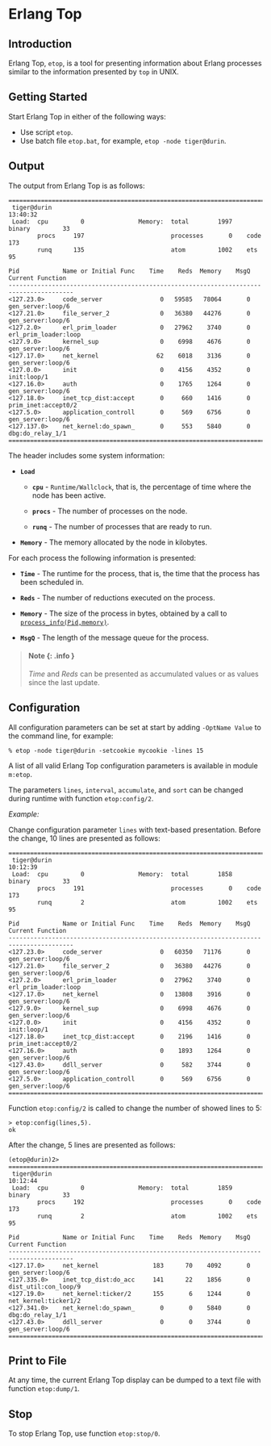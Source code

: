 <!--
%CopyrightBegin%

Copyright Ericsson AB 2023-2024. All Rights Reserved.

Licensed under the Apache License, Version 2.0 (the "License");
you may not use this file except in compliance with the License.
You may obtain a copy of the License at

    http://www.apache.org/licenses/LICENSE-2.0

Unless required by applicable law or agreed to in writing, software
distributed under the License is distributed on an "AS IS" BASIS,
WITHOUT WARRANTIES OR CONDITIONS OF ANY KIND, either express or implied.
See the License for the specific language governing permissions and
limitations under the License.

%CopyrightEnd%
-->
# Erlang Top

## Introduction

Erlang Top, `etop`, is a tool for presenting information about Erlang processes
similar to the information presented by `top` in UNIX.

## Getting Started

Start Erlang Top in either of the following ways:

- Use script `etop`.
- Use batch file `etop.bat`, for example, `etop -node tiger@durin`.

## Output

The output from Erlang Top is as follows:

```text
========================================================================================
 tiger@durin                                                               13:40:32
 Load:  cpu         0               Memory:  total        1997    binary         33
        procs     197                        processes       0    code          173
        runq      135                        atom         1002    ets            95

Pid            Name or Initial Func    Time    Reds  Memory    MsgQ Current Function
----------------------------------------------------------------------------------------
<127.23.0>     code_server                0   59585   78064       0 gen_server:loop/6
<127.21.0>     file_server_2              0   36380   44276       0 gen_server:loop/6
<127.2.0>      erl_prim_loader            0   27962    3740       0 erl_prim_loader:loop
<127.9.0>      kernel_sup                 0    6998    4676       0 gen_server:loop/6
<127.17.0>     net_kernel                62    6018    3136       0 gen_server:loop/6
<127.0.0>      init                       0    4156    4352       0 init:loop/1
<127.16.0>     auth                       0    1765    1264       0 gen_server:loop/6
<127.18.0>     inet_tcp_dist:accept       0     660    1416       0 prim_inet:accept0/2
<127.5.0>      application_controll       0     569    6756       0 gen_server:loop/6
<127.137.0>    net_kernel:do_spawn_       0     553    5840       0 dbg:do_relay_1/1
========================================================================================
```

The header includes some system information:

- **`Load`**

  - **`cpu`** - `Runtime/Wallclock`, that is, the percentage of time where the
    node has been active.

  - **`procs`** - The number of processes on the node.

  - **`runq`** - The number of processes that are ready to run.

- **`Memory`** - The memory allocated by the node in kilobytes.

For each process the following information is presented:

- **`Time`** - The runtime for the process, that is, the time that the process
  has been scheduled in.

- **`Reds`** - The number of reductions executed on the process.

- **`Memory`** - The size of the process in bytes, obtained by a call to
  [`process_info(Pid,memory)`](`process_info/2`).

- **`MsgQ`** - The length of the message queue for the process.

> #### Note {: .info }
>
> _Time_ and _Reds_ can be presented as accumulated values or as values since
> the last update.

## Configuration

All configuration parameters can be set at start by adding `-OptName Value` to
the command line, for example:

```text
% etop -node tiger@durin -setcookie mycookie -lines 15
```

A list of all valid Erlang Top configuration parameters is available in module
`m:etop`.

The parameters `lines`, `interval`, `accumulate`, and `sort` can be changed
during runtime with function `etop:config/2`.

_Example:_

Change configuration parameter `lines` with text-based presentation. Before the
change, 10 lines are presented as follows:

```text
========================================================================================
 tiger@durin                                                               10:12:39
 Load:  cpu         0               Memory:  total        1858    binary         33
        procs     191                        processes       0    code          173
        runq        2                        atom         1002    ets            95

Pid            Name or Initial Func    Time    Reds  Memory    MsgQ Current Function
----------------------------------------------------------------------------------------
<127.23.0>     code_server                0   60350   71176       0 gen_server:loop/6
<127.21.0>     file_server_2              0   36380   44276       0 gen_server:loop/6
<127.2.0>      erl_prim_loader            0   27962    3740       0 erl_prim_loader:loop
<127.17.0>     net_kernel                 0   13808    3916       0 gen_server:loop/6
<127.9.0>      kernel_sup                 0    6998    4676       0 gen_server:loop/6
<127.0.0>      init                       0    4156    4352       0 init:loop/1
<127.18.0>     inet_tcp_dist:accept       0    2196    1416       0 prim_inet:accept0/2
<127.16.0>     auth                       0    1893    1264       0 gen_server:loop/6
<127.43.0>     ddll_server                0     582    3744       0 gen_server:loop/6
<127.5.0>      application_controll       0     569    6756       0 gen_server:loop/6
========================================================================================
```

Function `etop:config/2` is called to change the number of showed lines to 5:

```text
> etop:config(lines,5).
ok
```

After the change, 5 lines are presented as follows:

```text
(etop@durin)2>
========================================================================================
 tiger@durin                                                               10:12:44
 Load:  cpu         0               Memory:  total        1859    binary         33
        procs     192                        processes       0    code          173
        runq        2                        atom         1002    ets            95

Pid            Name or Initial Func    Time    Reds  Memory    MsgQ Current Function
----------------------------------------------------------------------------------------
<127.17.0>     net_kernel               183      70    4092       0 gen_server:loop/6
<127.335.0>    inet_tcp_dist:do_acc     141      22    1856       0 dist_util:con_loop/9
<127.19.0>     net_kernel:ticker/2      155       6    1244       0 net_kernel:ticker1/2
<127.341.0>    net_kernel:do_spawn_       0       0    5840       0 dbg:do_relay_1/1
<127.43.0>     ddll_server                0       0    3744       0 gen_server:loop/6
========================================================================================
```

## Print to File

At any time, the current Erlang Top display can be dumped to a text file with
function `etop:dump/1`.

## Stop

To stop Erlang Top, use function `etop:stop/0`.

